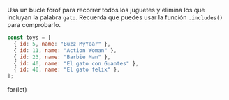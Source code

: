 Usa un bucle forof para recorrer todos los juguetes y elimina los que incluyan la palabra `gato`. Recuerda que puedes usar la función `.includes()` para comprobarlo.

```js
const toys = [
  { id: 5, name: "Buzz MyYear" },
  { id: 11, name: "Action Woman" },
  { id: 23, name: "Barbie Man" },
  { id: 40, name: "El gato con Guantes" },
  { id: 40, name: "El gato felix" },
];
```

for(let)
